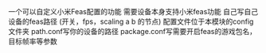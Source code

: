 一个可以自定义小米Feas配置的功能
需要设备本身支持小米feas功能
自己写自己设备的feas路径
(开关，fps，scaling a b 的节点)
配置文件位于本模块的config文件夹
path.conf写你的设备的路径
package.conf写需要开启feas的游戏包名，目标帧率等参数